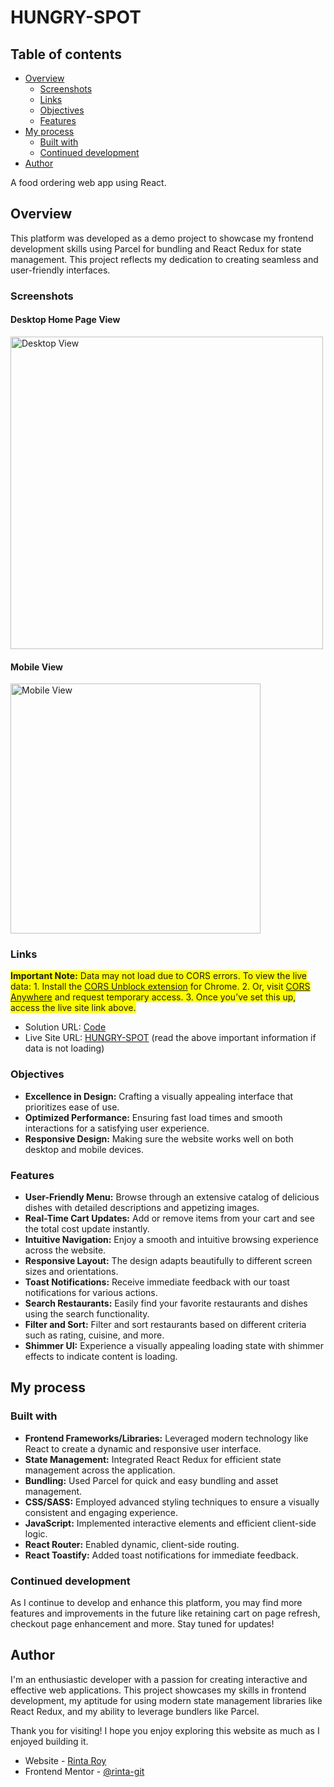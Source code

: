 # HUNGRY-SPOT

## Table of contents

- [Overview](#overview)
  - [Screenshots](#screenshots)
  - [Links](#links)
  - [Objectives](#objectives)
  - [Features](#features)
- [My process](#my-process)
  - [Built with](#built-with)
  - [Continued development](#continued-development)
- [Author](#author)

A food ordering web app using React.

## Overview
This platform was developed as a demo project to showcase my frontend development skills using Parcel for bundling and React Redux for state management. This project reflects my dedication to creating seamless and user-friendly interfaces.

### Screenshots

#### Desktop Home Page View 
<img src="./screenshorts/dView.png" alt="Desktop View" width="500"/>

#### Mobile View 
<img src="./screenshorts/mView.png" alt="Mobile View" width="400"/>

### Links
<span style="background-color: yellow;">**Important Note:** Data may not load due to CORS errors. To view the live data: 1. Install the [CORS Unblock extension](https://chrome.google.com/webstore/detail/cors-unblock/lfhmimgjlgebhijbbcemjkljahjpfkfm) for Chrome. 2. Or, visit [CORS Anywhere](https://cors-anywhere.herokuapp.com/corsdemo) and request temporary access. 3. Once you’ve set this up, access the live site link above.</span>

- Solution URL: [Code](https://github.com/rinta-git/HUNGRY-SPOT/blob/main/src/App.js)
- Live Site URL: [HUNGRY-SPOT](https://hungry-spot-rr.netlify.app/) (read the above important information if data is not loading)

### Objectives
- **Excellence in Design:** Crafting a visually appealing interface that prioritizes ease of use.
- **Optimized Performance:** Ensuring fast load times and smooth interactions for a satisfying user experience.
- **Responsive Design:** Making sure the website works well on both desktop and mobile devices.

### Features
- **User-Friendly Menu:** Browse through an extensive catalog of delicious dishes with detailed descriptions and appetizing images.
- **Real-Time Cart Updates:** Add or remove items from your cart and see the total cost update instantly.
- **Intuitive Navigation:** Enjoy a smooth and intuitive browsing experience across the website.
- **Responsive Layout:** The design adapts beautifully to different screen sizes and orientations.
- **Toast Notifications:** Receive immediate feedback with our toast notifications for various actions.
- **Search Restaurants:** Easily find your favorite restaurants and dishes using the search functionality.
- **Filter and Sort:** Filter and sort restaurants based on different criteria such as rating, cuisine, and more.
- **Shimmer UI:** Experience a visually appealing loading state with shimmer effects to indicate content is loading.

## My process

### Built with
- **Frontend Frameworks/Libraries:** Leveraged modern technology like React to create a dynamic and responsive user interface.
- **State Management:** Integrated React Redux for efficient state management across the application.
- **Bundling:** Used Parcel for quick and easy bundling and asset management.
- **CSS/SASS:** Employed advanced styling techniques to ensure a visually consistent and engaging experience.
- **JavaScript:** Implemented interactive elements and efficient client-side logic.
- **React Router:** Enabled dynamic, client-side routing.
- **React Toastify:** Added toast notifications for immediate feedback.

### Continued development
As I continue to develop and enhance this platform, you may find more features and improvements in the future like retaining cart on page refresh, checkout page enhancement and more. Stay tuned for updates!

## Author
I'm an enthusiastic developer with a passion for creating interactive and effective web applications. This project showcases my skills in frontend development, my aptitude for using modern state management libraries like React Redux, and my ability to leverage bundlers like Parcel.

Thank you for visiting! I hope you enjoy exploring this website as much as I enjoyed building it.
- Website - [Rinta Roy](https://www.linkedin.com/in/rinta-roy)
- Frontend Mentor - [@rinta-git](https://www.frontendmentor.io/profile/rinta-git)
